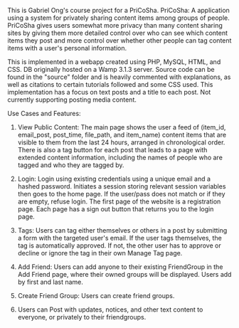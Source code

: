 This is Gabriel Ong's course project for a PriCoSha.
PriCoSha: A application using a system for privately sharing content items among groups of people. PriCoSha gives users somewhat more privacy than many content sharing sites by giving them more detailed control over who can see which content items they post and more control over whether other people can tag content items with a user's personal information.

This is implemented in a webapp created using PHP, MySQL, HTML, and CSS. DB originally hosted on a Wamp 3.1.3 server.
Source code can be found in the "source" folder and is heavily commented with explanations, as well as citations to certain tutorials followed and some CSS used.
This implementation has a focus on text posts and a title to each post. Not currently supporting posting media content.

Use Cases and Features:
1) View Public Content: The main page shows the user a feed of (item_id, email_post, post_time, file_path, and item_name) content items that are
visible to them from the last 24 hours, arranged in chronological order. There is also a tag button for each post that leads to a page with extended content information, including the names of people who are tagged and who they are tagged by.

2) Login: Login using existing credentials using a unique email and a hashed password. Initiates a session storing relevant session variables then goes to the home page. If the user/pass does not match or if they are empty, refuse login. The first page of the website is a registration page. Each page has a sign out button that returns you to the login page.

3) Tags: Users can tag either themselves or others in a post by submitting a form with the targeted user's email. If the user tags themselves, the tag is automatically approved. If not, the other user has to approve or decline or ignore the tag in their own Manage Tag page.

4) Add Friend: Users can add anyone to their existing FriendGroup in the Add Friend page, where their owned groups will be displayed. Users add by first and last name.

5) Create Friend Group: Users can create friend groups.

6) Users can Post with updates, notices, and other text content to everyone, or privately to their friendgroups.